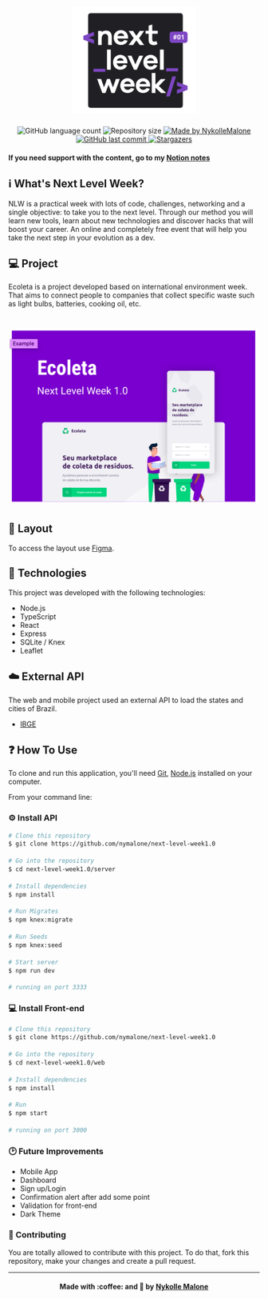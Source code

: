 <h1 align="center">
    <img alt="NextLevelWeek" title="#NextLevelWeek" src='./web/src/assets/nlw.png' width="250px" />
</h1>

<p align="center">
  <img alt="GitHub language count" src="https://img.shields.io/github/languages/count/nymalone/next-level-week1.0?color=%2304D361">

  <img alt="Repository size" src="https://img.shields.io/github/repo-size/nymalone/next-level-week1.0">
	
  <a href="https://www.linkedin.com/in/nykollemalone/">
    <img alt="Made by NykolleMalone" src="https://img.shields.io/badge/made%20by-NykolleMalone-%2304D361">
  </a>

  <a href="https://github.com/nymalone/next-level-week1.0/commits/master">
    <img alt="GitHub last commit" src="https://img.shields.io/github/last-commit/nymalone/next-level-week1.0">
  </a>
   <a href="https://github.com/nymalone/next-level-week1.0/stargazers">
    <img alt="Stargazers" src="https://img.shields.io/github/stars/nymalone/next-level-week1.0?style=social">
  </a>
</p>

#### If you need support with the content, go to my [Notion notes](https://www.notion.so/NLW-6fe8f579d7ec49018926d0c81d546325)


## :information_source: What's Next Level Week?

NLW is a practical week with lots of code, challenges, networking and a single objective: to take you to the next level.
Through our method you will learn new tools, learn about new technologies and discover hacks that will boost your career.
An online and completely free event that will help you take the next step in your evolution as a dev.

## 💻 Project

Ecoleta is a project developed based on international environment week. 
That aims to connect people to companies that collect specific waste such as light bulbs, batteries, cooking oil, etc.

<h1 align="center">
    <img alt="Example" title="Example" src="./web/src/assets/example.png" width="500px" />
</h1>

## 🔖 Layout

To access the layout use [Figma](https://www.figma.com/file/1SxgOMojOB2zYT0Mdk28lB/).

## :rocket: Technologies

This project was developed with the following technologies:

- Node.js
- TypeScript
- React
- Express
- SQLite / Knex
- Leaflet

## :cloud: External API
The web and mobile project used an external API to load the states and cities of Brazil.

-  [IBGE](https://servicodados.ibge.gov.br/api/docs/localidades)

## :question: How To Use

To clone and run this application, you'll need [Git](https://git-scm.com), [Node.js](https://nodejs.org/en/) installed on your computer.

From your command line:

### :gear:  Install API 

```bash
# Clone this repository
$ git clone https://github.com/nymalone/next-level-week1.0

# Go into the repository
$ cd next-level-week1.0/server

# Install dependencies
$ npm install

# Run Migrates
$ npm knex:migrate

# Run Seeds
$ npm knex:seed

# Start server
$ npm run dev

# running on port 3333
```

### :computer:   Install Front-end

```bash
# Clone this repository
$ git clone https://github.com/nymalone/next-level-week1.0

# Go into the repository
$ cd next-level-week1.0/web

# Install dependencies
$ npm install

# Run
$ npm start

# running on port 3000
```

### :clock2:  Future Improvements
* Mobile App
* Dashboard
* Sign up/Login
* Confirmation alert after add some point 
* Validation for front-end 
* Dark Theme

### :palms_up_together: Contributing
You are totally allowed to contribute with this project. To do that, fork this repository, make your changes and create a pull request.

---

<h4 align="center">
    Made with :coffee: and 💜 by <a href="https://www.linkedin.com/in/nykollemalone/" target="_blank">Nykolle Malone</a>
</h4>

